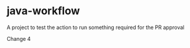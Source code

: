 # java-workflow
A project to test the action to run something required for the PR approval

Change 4
